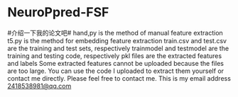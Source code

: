 # NeuroPpred-FSF
#介绍一下我的论文吧#
hand,py is the method of manual feature extraction
t5.py is the method for embedding feature extraction
train.csv and test.csv are the training and test sets, respectively
trainmodel and testmodel are the training and testing code, respectively
pkl files are the extracted features and labels
Some extracted features cannot be uploaded because the files are too large. You can use the code I uploaded to extract them yourself or contact me directly. Please feel free to contact me. This is my email address 2418538981@qq.com

